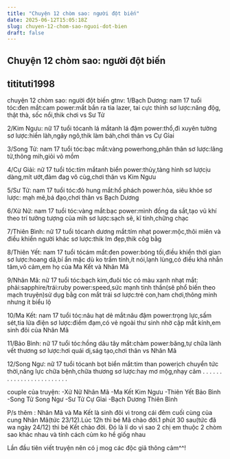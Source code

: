 ```yaml
---
title: "Chuyện 12 chòm sao: người đột biến"
date: 2025-06-12T15:05:18Z
slug: chuyen-12-chom-sao-nguoi-dot-bien
draft: false
---
```


## Chuyện 12 chòm sao: người đột biến

## titituti1998

chuyện 12 chòm sao: người đột biến
gtnv: 
1/Bạch Dương: nam 17 tuổi
tóc:đen
mắt:cam
power:mắt bắn ra tia lazer, tai cực thính
sơ lược:năng độg, thật thà, sốc nổi,thik chơi vs Sư Tử
 
 
2/Kim Ngưu: nữ 17 tuổi
tócanh lá 
mắtanh lá đậm
power:thổ,đi xuyên tường
sơ lược:hiền làh,ngây ngô,thik làm báh,chơi thân vs Cự Gỉai
 
3/Song Tử: nam 17 tuổi
tóc:bạc
mắt:vàng
powerhong,phân thân
sơ lược:lãng tử,thông mih,giỏi võ mồm
 
 
4/Cự Giải: nữ 17 tuổi
tóc:tím
mắtanh biển
power:thủy,tàng hình
sơ lượcịu dàng,mít ướt,đảm đag vô cùg,chơi thân vs Kim Ngưu
 
 
5/Sư Tử: nam 17 tuổi
tóc:đỏ hung
mắt:hổ phách
power:hỏa, siêu khỏe
sơ lược: mạh mẽ,bá đạo,chơi thân vs Bạch Dương
 
 
6/Xử Nữ: nam 17 tuổi
tóc:vàng
mắt:bạc
power:mình đồng da sắt,tạo vũ khí theo trí tưởng tượng của mìh
sơ lược:sạch sẽ, kĩ tính,chững chạc
 
 
7/Thiên Bình: nữ 17 tuổi
tócanh dương
mắt:tím nhạt
power:mộc,thôi miên và điều khiển người khác
sơ lược:thik lm đẹp,thik côg bằg
 
 
8/Thiên Yết: nam 17 tuổi
tócám
mắt:đen
power:bóng tối,điều khiển thời gian
sơ lược:hoang dã,bí ẩn mặc dù ko trầm tính,ít nói,lạnh lùng,có điều khá nhẫn tâm,vô cảm,em họ của Ma Kết và Nhân Mã
 
 
9/Nhân Mã: nữ 17 tuổi
tóc:bạch kim,đuôi tóc có màu xanh nhạt
mắt: phải:sapphire/trái:ruby
power:speed,sức mạnh tinh thần(sẽ phổ biến theo mạch truyện)sử dụg bằg con mắt trái
sơ lược:trẻ con,ham chơi,thông minh nhưng ít biểu lộ
 
 
10/Ma Kết: nam 17 tuổi
tóc:nâu hạt dẻ
mắt:nâu đậm
power:trọng lực,sấm sét,tia lửa điện
sơ lược:điềm đạm,có vẻ ngoài thư sinh nhờ cặp mắt kính,em sinh đôi của Nhân Mã
 
 
11/Bảo Bình: nữ 17 tuổi
tóc:hồng dâu tây
mắt:chàm
power:băng,tự chữa lành vết thương
sơ lược:hơi quái dị,ság tạo,chơi thân vs Nhân Mã
 
 
12/Song Ngư: nữ 17 tuổi
tócanh bọt biển
mắt:tim than
powerịch chuyển tức thời,năng lực chữa bệnh,chữa thương
sơ lược:hay mơ mộg,nhạy cảm
.
.
.
.
.
.
.
.
.
.
.
.
.
.
.
.
.
.
.
.
.
.
.
.
 
 
couple của truyện:
-Xử Nữ   Nhân Mã
-Ma Kết   Kim Ngưu
-Thiên Yết    Bảo Bình
-Song Tử   Song Ngư
-Sư Tử   Cự Gỉai
-Bạch Dương   Thiên Bình
 
 
P/s thêm : Nhân Mã và Ma Kết là sinh đôi vì trong cái đêm cuối cùng của cung Nhân Mã(tức 23/12).Lúc 12h thì bé Mã chào đời.1 phút 30 sau(tức đã wa ngày 24/12) thì bé Kết chào đời. Đó là lí do vì sao 2 chị em thuộc 2 chòm sao khác nhau và tính cách củm ko hề giốg nhau
 
Lần đầu tiên viết truyện nên có j mog các độc giả thông cảm^^!
